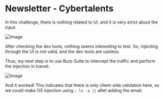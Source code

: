 # Newsletter - Cybertalents

In this challenge, there is nothing related to UI, and it is very strict about the input.

![Image](https://github.com/user-attachments/assets/d043fc8e-066d-439b-83ca-faeb1c72aa4e)

After checking the dev tools, nothing seems interesting to test. 
So, injecting through the UI is not valid, and the dev tools are useless. 

Thus, my next step is to use Burp Suite to intercept the traffic and perform the injection in transit.

![Image](https://github.com/user-attachments/assets/c7fea713-bbf0-4d2a-910c-78d3c8a6f451)

And it worked! This indicates that there is only client-side validation here, so we could make OS injection using `; ls -a ||` aftet adding the email.
